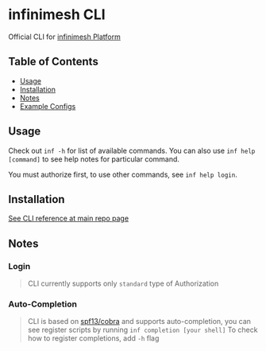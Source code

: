 # infinimesh CLI

Official CLI for [infinimesh Platform](https://github.com/infinimesh/infinimesh)

## Table of Contents

* [Usage](#usage)
* [Installation](#installation)
* [Notes](#notes)
* [Example Configs](#example-configs)

## Usage

Check out `inf -h` for list of available commands.
You can also use `inf help [command]` to see help notes for particular command.

You must authorize first, to use other commands, see `inf help login`.

## Installation

[See CLI reference at main repo page](https://github.com/infinimesh/infinimesh#infinimesh-cli)

## Notes

### Login

> CLI currently supports only `standard` type of Authorization

### Auto-Completion

> CLI is based on [spf13/cobra](https://github.com/spf13/cobra) and supports auto-completion,
> you can see register scripts by running `inf completion [your shell]`
> To check how to register completions, add `-h` flag
